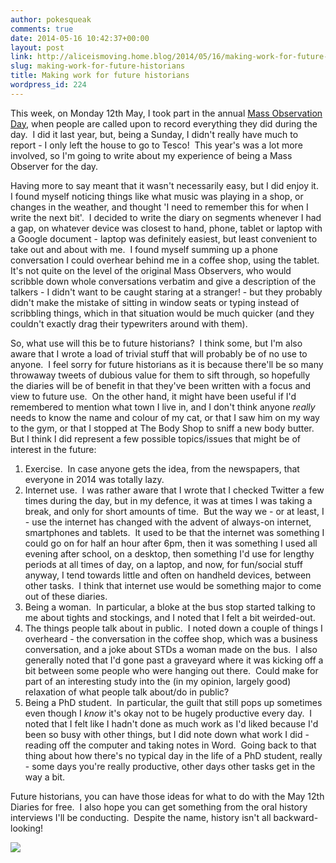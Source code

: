 ```yaml
---
author: pokesqueak
comments: true
date: 2014-05-16 10:42:37+00:00
layout: post
link: http://aliceismoving.home.blog/2014/05/16/making-work-for-future-historians/
slug: making-work-for-future-historians
title: Making work for future historians
wordpress_id: 224
---
```


This week, on Monday 12th May, I took part in the annual [Mass Observation Day](http://www.massobs.org.uk/12may.html), when people are called upon to record everything they did during the day.  I did it last year, but, being a Sunday, I didn't really have much to report - I only left the house to go to Tesco!  This year's was a lot more involved, so I'm going to write about my experience of being a Mass Observer for the day.




Having more to say meant that it wasn't necessarily easy, but I did enjoy it.  I found myself noticing things like what music was playing in a shop, or changes in the weather, and thought 'I need to remember this for when I write the next bit'.  I decided to write the diary on segments whenever I had a gap, on whatever device was closest to hand, phone, tablet or laptop with a Google document - laptop was definitely easiest, but least convenient to take out and about with me.  I found myself summing up a phone conversation I could overhear behind me in a coffee shop, using the tablet.  It's not quite on the level of the original Mass Observers, who would scribble down whole conversations verbatim and give a description of the talkers - I didn't want to be caught staring at a stranger! - but they probably didn't make the mistake of sitting in window seats or typing instead of scribbling things, which in that situation would be much quicker (and they couldn't exactly drag their typewriters around with them).




So, what use will this be to future historians?  I think some, but I'm also aware that I wrote a load of trivial stuff that will probably be of no use to anyone.  I feel sorry for future historians as it is because there'll be so many throwaway tweets of dubious value for them to sift through, so hopefully the diaries will be of benefit in that they've been written with a focus and view to future use.  On the other hand, it might have been useful if I'd remembered to mention what town I live in, and I don't think anyone _really_ needs to know the name and colour of my cat, or that I saw him on my way to the gym, or that I stopped at The Body Shop to sniff a new body butter.  But I think I did represent a few possible topics/issues that might be of interest in the future:




1) Exercise.  In case anyone gets the idea, from the newspapers, that everyone in 2014 was totally lazy.  
2) Internet use.  I was rather aware that I wrote that I checked Twitter a few times during the day, but in my defence, it was at times I was taking a break, and only for short amounts of time.  But the way we - or at least, I - use the internet has changed with the advent of always-on internet, smartphones and tablets.  It used to be that the internet was something I could go on for half an hour after 6pm, then it was something I used all evening after school, on a desktop, then something I'd use for lengthy periods at all times of day, on a laptop, and now, for fun/social stuff anyway, I tend towards little and often on handheld devices, between other tasks.  I think that internet use would be something major to come out of these diaries.  
3) Being a woman.  In particular, a bloke at the bus stop started talking to me about tights and stockings, and I noted that I felt a bit weirded-out.  
4) The things people talk about in public.  I noted down a couple of things I overheard - the conversation in the coffee shop, which was a business conversation, and a joke about STDs a woman made on the bus.  I also generally noted that I'd gone past a graveyard where it was kicking off a bit between some people who were hanging out there.  Could make for part of an interesting study into the (in my opinion, largely good) relaxation of what people talk about/do in public?  
5) Being a PhD student.  In particular, the guilt that still pops up sometimes even though I _know_ it's okay not to be hugely productive every day.  I noted that I felt like I hadn't done as much work as I'd liked because I'd been so busy with other things, but I did note down what work I did - reading off the computer and taking notes in Word.  Going back to that thing about how there's no typical day in the life of a PhD student, really - some days you're really productive, other days other tasks get in the way a bit.




Future historians, you can have those ideas for what to do with the May 12th Diaries for free.  I also hope you can get something from the oral history interviews I'll be conducting.  Despite the name, history isn't all backward-looking!




![](https://66.media.tumblr.com/0a9e04428ff1185b96381242cc4c589b/tumblr_inline_n5nxqt2gAp1s70b7a.jpg)
